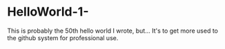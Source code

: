 # HelloWorld-1-
This is probably the 50th hello world I wrote, but... It's to get more used to the github system for professional use.
